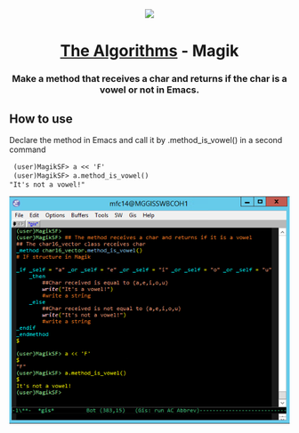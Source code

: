 
<div align="center">
<!-- Title: -->
  <a href="https://github.com/Mateus2314/Magik_Smallworld_the_Algorithms">
    <img src="https://siamz.gallerycdn.vsassets.io/extensions/siamz/smallworld-magik/1.5.2/1573561363325/Microsoft.VisualStudio.Services.Icons.Default" height="100">
  </a>
  <h1><a href="https://github.com/Mateus2314/Magik_Smallworld_the_Algorithms">The Algorithms</a> - Magik</h1>

  
  
<!-- Short description: -->
  <h3>Make a method that receives a char and returns if the char is a vowel or not in Emacs.</h3>
</div>

## How to use

Declare the method in Emacs and call it by .method_is_vowel() in a second command

```magik
 (user)MagikSF> a << 'F'
 (user)MagikSF> a.method_is_vowel()
"It's not a vowel!"
 ```
![Bilby Stampede](https://github.com/Mateus2314/Magik_Smallworld_the_Algorithms/blob/main/Basic_decision_structure/Exercise_with_method/is_vowel/picture/is_vowel_picture.png)

<!-- ## Getting Started

Open Source resource for learning object-oriented programming language with Magik on SmallWorld. #Magik_Smallworld_the_Algorithms

Read through our [Contribution Guidelines](CONTRIBUTING.md) before you contribute.

## Community Channels

We're on [Discord](https://discord.gg/c7MnfGFGa6) and [Gitter](https://gitter.im/TheAlgorithms)! Community channels are great for you to ask questions and get help. Please join us!

## List of Algorithms

See our [directory](DIRECTORY.md) for easier navigation and better overview of the project.
-->
